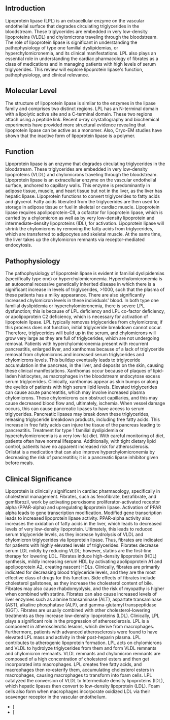 ## Introduction
Lipoprotein lipase (LPL) is an extracellular enzyme on the vascular endothelial surface that degrades circulating triglycerides in the bloodstream. These triglycerides are embedded in very low-density lipoproteins (VLDL) and chylomicrons traveling through the bloodstream. The role of lipoprotein lipase is significant in understanding the pathophysiology of type one familial dyslipidemias, or hyperchylomicronemia, and its clinical manifestations. LPL also plays an essential role in understanding the cardiac pharmacology of fibrates as a class of medications and in managing patients with high levels of serum triglycerides. This review will explore lipoprotein lipase's function, pathophysiology, and clinical relevance.
## Molecular Level
The structure of lipoprotein lipase is similar to the enzymes in the lipase family and comprises two distinct regions. LPL has an N-terminal domain with a lipolytic active site and a C-terminal domain. These two regions attach using a peptide link. Recent x-ray crystallography and biochemical experiments have provided more structural evidence revealing that lipoprotein lipase can be active as a monomer. Also, Cryo-EM studies have shown that the inactive form of lipoprotein lipase is a polymer.
## Function
Lipoprotein lipase is an enzyme that degrades circulating triglycerides in the bloodstream. These triglycerides are embedded in very low-density lipoproteins (VLDL) and chylomicrons traveling through the bloodstream. Lipoprotein lipase is an extracellular enzyme on the vascular endothelial surface, anchored to capillary walls. This enzyme is predominantly in adipose tissue, muscle, and heart tissue but not in the liver, as the liver has hepatic lipase. Lipoprotein functions to convert triglycerides to fatty acids and glycerol.
Fatty acids liberated from the triglycerides are then used for storage in adipose tissue or fuel in skeletal or cardiac muscle. Lipoprotein lipase requires apolipoprotein-CII, a cofactor for lipoprotein lipase, which is carried by a chylomicron as well as by very low-density lipoprotein and intermediate-density lipoproteins (IDL), for activation. Lipoprotein lipase will shrink the chylomicrons by removing the fatty acids from triglycerides, which are transferred to adipocytes and skeletal muscle. At the same time, the liver takes up the chylomicron remnants via receptor-mediated endocytosis.
## Pathophysiology
The pathophysiology of lipoprotein lipase is evident in familial dyslipidemias (specifically type one) or hyperchylomicronemia. Hyperchylomicronemia is an autosomal recessive genetically inherited disease in which there is a significant increase in levels of triglycerides, >1000, such that the plasma of these patients has a milky appearance. There are also significantly increased chylomicron levels in these individuals' blood.
In both type one familial dyslipidemia or hyperchylomicronemia, there is severe LPL dysfunction; this is because of LPL deficiency and LPL co-factor deficiency, or apolipoprotein C2 deficiency, which is necessary for activation of lipoprotein lipase. LPL typically removes triglycerides from chylomicrons; if this process does not function, initial triglyceride breakdown cannot occur. Therefore, triglycerides will build up in the serum, and chylomicrons will grow very large as they are full of triglycerides, which are not undergoing removal.
Patients with hyperchylomicronemia present with recurrent pancreatitis, enlarged liver, and xanthomas because of a lack of triglyceride removal from chylomicrons and increased serum triglycerides and chylomicrons levels. This buildup eventually leads to triglyceride accumulation in the pancreas, in the liver, and deposits on the skin, causing these clinical manifestations. Xanthomas occur because of plaques of lipid-laden histiocytes, as macrophages in the bloodstream endocytose excess serum triglycerides. Clinically, xanthomas appear as skin bumps or along the eyelids of patients with high serum lipid levels.
Elevated triglycerides can cause acute pancreatitis, which may involve increased plasma chylomicrons. These chylomicrons can obstruct capillaries, and this may cause decreased blood flow and, ultimately, ischemia. When vessel damage occurs, this can cause pancreatic lipases to have access to serum triglycerides. Pancreatic lipases may break down these triglycerides, releasing triglyceride breakdown products, including free fatty acids. This increase in free fatty acids can injure the tissue of the pancreas leading to pancreatitis.
Treatment for type 1 familial dyslipidemia or hyperchylomicronemia is a very low-fat diet. With careful monitoring of diet, patients often have normal lifespans. Additionally, with tight dietary lipid control, patients have no apparent increased risk for atherosclerosis. Orlistat is a medication that can also improve hyperchylomicronemia by decreasing the risk of pancreatitis; it is a pancreatic lipase inhibitor given before meals.
## Clinical Significance
Lipoprotein is clinically significant in cardiac pharmacology, specifically in cholesterol management. Fibrates, such as fenofibrate, bezafibrate, and gemfibrozil, work by activating peroxisome proliferator-activated receptor alpha (PPAR-alpha) and upregulating lipoprotein lipase. Activation of PPAR alpha leads to gene transcription modification. Modified gene transcription leads to increased lipoprotein lipase activity. PPAR-alpha activity also increases the oxidation of fatty acids in the liver, which leads to decreased levels of very low-density lipoprotein. Ultimately, this leads to reduced serum triglyceride levels, as they increase hydrolysis of VLDL and chylomicron triglycerides via lipoprotein lipase. Thus, fibrates are indicated for patients with highly elevated levels of triglycerides.
Fibrates decrease serum LDL mildly by reducing VLDL; however, statins are the first-line therapy for lowering LDL. Fibrates induce high-density lipoprotein (HDL) synthesis, mildly increasing serum HDL by activating apolipoprotein A1 and apolipoprotein A2, creating nascent HDLs. Clinically, fibrates are primarily indicated for decreasing blood triglyceride levels, and they are the most effective class of drugs for this function. Side effects of fibrates include cholesterol gallstones, as they increase the cholesterol content of bile.
Fibrates may also cause rhabdomyolysis, and the risk of myopathy is higher when combined with statins. Fibrates can also cause increased levels of liver enzymes such as alanine transaminase (ALT), aspartate transaminase (AST), alkaline phosphatase (ALP), and gamma-glutamyl transpeptidase (GGT). Fibrates are usually combined with other cholesterol-lowering treatments as they increase low-density lipoproteins (LDL).
Clinically, LPL plays a significant role in the progression of atherosclerosis. LPL is a component in atherosclerotic lesions, which derive from macrophages. Furthermore, patients with advanced atherosclerosis were found to have elevated LPL mass and activity in their post-heparin plasma. LPL contributes to atherogenic lipoprotein formation. LPL acts on chylomicrons and VLDL to hydrolyze triglycerides from them and form VLDL remnants and chylomicron remnants. VLDL remnants and chylomicron remnants are composed of a high concentration of cholesterol esters and then get incorporated into macrophages. LPL creates free fatty acids, and macrophages then re-esterify them, accumulating cholesterol esters in macrophages, causing macrophages to transform into foam cells. LPL catalyzed the conversion of VLDL to Intermediate density lipoproteins (IDL), which hepatic lipases then convert to low-density lipoprotein (LDL). Foam cells also form when macrophages incorporate oxidized LDL via their scavenger receptor in the vascular endothelium.
- [
- [